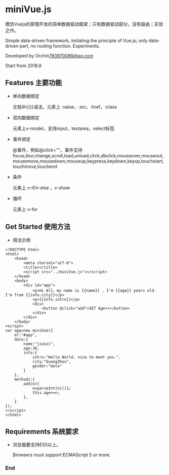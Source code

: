 # miniVue.js #

模仿Vuejs的原理开发的简单数据驱动框架；只有数据驱动部分，没有路由；实验之作。

Simple data-driven framework, imitating the principle of Vue.js; only data-driven part, no routing function. Experiments.

Developed by Orchin<793970086@qq.com>

Start from 2018.8

## Features 主要功能 ##
- 单向数据绑定

  文档中{{}}语法，元素上 :value，:src，:href，:class
- 双向数据绑定

  元素上v-model，支持input，textarea，select标签
- 事件绑定

  @事件，例如@click=""，事件支持focus,blur,change,scroll,load,unload,click,dbclick,mouseover,mouseout,mousemove,mousedown,mouseup,keypress,keydown,keyup,touchstart,touchmove,touchend
- 条件

  元素上 v-if/v-else ，v-show 
- 循环

  元素上 v-for

## Get Started 使用方法 ##
- 用法示例
```
<!DOCTYPE html>
<html>
	<head>
		<meta charset="utf-8">
		<title></title>
		<script src="../miniVue.js"></script>
	</head>
	<body>
		<div id="app">
			<p>Hi All，my name is {{name}} , I'm {{age}} years old. I'm from {{info.city}}</p>
			<p>{{info.intro}}</p>
			<div>
				<button @click="add">SET Age++</button>
			</div>
		</div>
	</body>
<script>
var app=new miniVue({
	el:"#app",
	data:{
		name:"jiaozi",
		age:30,
		info:{
			intro:"Hello World, nice to meet you.",
			city:"GuangZhou",
			gender:"male"
		}
	},
	methods:{
		add(n){
			n=parseInt(n)||1;
			this.age+=n;
		},
	}
});
</script>
</html>
```
   
## Requirements 系统要求 ##
- 浏览器要支持ES5以上。

  Browsers must support ECMAScript 5 or more.

### End